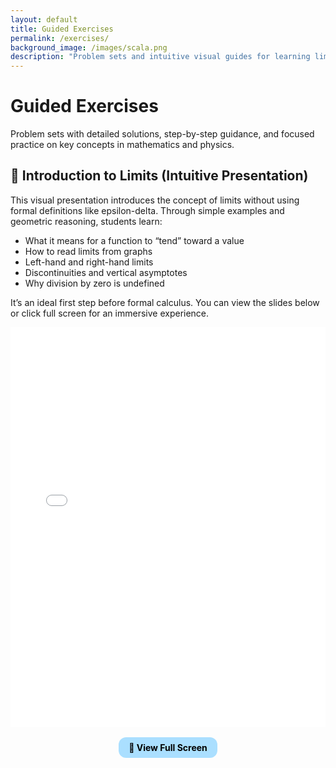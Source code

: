 ```yaml
---
layout: default
title: Guided Exercises
permalink: /exercises/
background_image: /images/scala.png
description: "Problem sets and intuitive visual guides for learning limits, derivatives, and more."
---
```


<div class="content-box">

# Guided Exercises

Problem sets with detailed solutions, step-by-step guidance, and focused practice on key concepts in mathematics and physics.

</div>

<div class="content-box">

## 🎥 Introduction to Limits (Intuitive Presentation)

This visual presentation introduces the concept of limits without using formal definitions like epsilon-delta. Through simple examples and geometric reasoning, students learn:

- What it means for a function to “tend” toward a value
- How to read limits from graphs
- Left-hand and right-hand limits
- Discontinuities and vertical asymptotes
- Why division by zero is undefined

It’s an ideal first step before formal calculus. You can view the slides below or click full screen for an immersive experience.

</div>

<div class="content-box" style="text-align: center;">

<iframe 
    src="/exercises/intro-limits.pdf#toolbar=0" 
    width="100%" 
    height="640px" 
    style="border: none; max-width: 100%;"
    allowfullscreen
></iframe>

<br>

<a href="/exercises/intro-limits.pdf" target="_blank" style="display: inline-block; margin-top: 1rem; background: #aadfff; padding: 0.5rem 1rem; border-radius: 12px; color: black; font-weight: bold; text-decoration: none;">
🔎 View Full Screen
</a>

</div>
